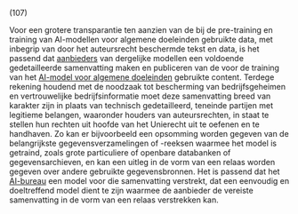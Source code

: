 (107)

Voor een grotere transparantie ten aanzien van de bij de pre-training en training van AI-modellen voor algemene doeleinden gebruikte data, met inbegrip van door het auteursrecht beschermde tekst en data, is het passend dat [aanbieders](a3.md#^aanbieder) van dergelijke modellen een voldoende gedetailleerde samenvatting maken en publiceren van de voor de training van het [AI-model voor algemene doeleinden](a3.md#^gpai) gebruikte content. Terdege rekening houdend met de noodzaak tot bescherming van bedrijfsgeheimen en vertrouwelijke bedrijfsinformatie moet deze samenvatting breed van karakter zijn in plaats van technisch gedetailleerd, teneinde partijen met legitieme belangen, waaronder houders van auteursrechten, in staat te stellen hun rechten uit hoofde van het Unierecht uit te oefenen en te handhaven. Zo kan er bijvoorbeeld een opsomming worden gegeven van de belangrijkste gegevensverzamelingen of -reeksen waarmee het model is getraind, zoals grote particuliere of openbare databanken of gegevensarchieven, en kan een uitleg in de vorm van een relaas worden gegeven over andere gebruikte gegevensbronnen. Het is passend dat het [AI-bureau](a3.md#^aibur) een model voor die samenvatting verstrekt, dat een eenvoudig en doeltreffend model dient te zijn waarmee de aanbieder de vereiste samenvatting in de vorm van een relaas verstrekken kan.
